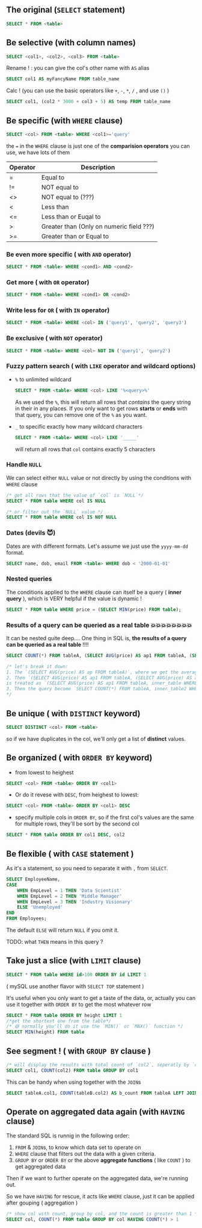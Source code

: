 ## The original (`SELECT` statement)

```sql
SELECT * FROM <table>
```

## Be selective (with column names)

```sql
SELECT <col1>, <col2>, <col3> FROM <table>
```

Rename ! : you can give the col's other name with `AS` alias 

```sql
SELECT col1 AS myFancyName FROM table_name
```

Calc ! (you can use the basic operators like `+`, `-`, `*`, `/` , and use `()` )

```sql
SELECT col1, (col2 * 3000 + col3 + 5) AS temp FROM table_name
```



## Be specific (with `WHERE` clause)

```sql
SELECT <col> FROM <table> WHERE <col1>='query'
```

the `=` in the `WHERE` clause is just one of the **comparision operators** you can use, we have lots of them

| Operator | Description                              |
| :------- | ---------------------------------------- |
| =        | Equal to                                 |
| !=       | NOT equal to                             |
| <>       | NOT equal to (???)                       |
| <        | Less than                                |
| <=       | Less than or Euqal to                    |
| >        | Greater than (Only on numeric field ???) |
| >=       | Greater than or Equal to                 |

### Be even more specific ( with `AND` operator)

```sql
SELECT * FROM <table> WHERE <cond1> AND <cond2>
```

### Get more ( with `OR` operator)

```sql
SELECT * FROM <table> WHERE <cond1> OR <cond2>
```

### Write less for `OR` ( with `IN` operator)

```sql
SELECT * FROM <table> WHERE <col> IN ('query1', 'query2', 'query3')
```

### Be exclusive ( with `NOT` operator)

```sql
SELECT * FROM <table> WHERE <col> NOT IN ('query1', 'query2')
```

### Fuzzy pattern search ( with `LIKE` operator and wildcard options)

- `%` to unlimited wildcard

  ```sql
  SELECT * FROM <table> WHERE <col> LIKE '%<query>%'
  ```

  As we used the `%`, this will return all rows that *contains* the query string in their <col> in any places.
  If you only want to get rows **starts** or **ends** with that query, you can remove one of the `%` as you want.

- `_` to specific exactly how many wildcard characters

  ```sql
  SELECT * FROM <table> WHERE <col> LIKE '_____'
  ```
  
  will return all rows that `col` contains exactly 5 characters 

### Handle `NULL`

We can select either `NULL` value or not directly by using the conditions with `WHERE` clause

```sql
/* get all rows that the value of `col` is `NULL`*/
SELECT * FROM table WHERE col IS NULL

/* or filter out the `NULL` value */
SELECT * FROM table WHERE col IS NOT NULL
```



### Dates (devils 😈)

Dates are with different formats. Let's assume we just use the `yyyy-mm-dd` format.

```sql
SELECT name, dob, email FROM <table> WHERE dob < '2000-01-01'
```

### Nested queries

The conditions applied to the `WHERE` clause can itself be a query ( **inner query** ), which is VERY helpful if the value is dynamic !

```sql
SELECT * FROM table WHERE price = (SELECT MIN(price) FROM table);
```

### Results of a query can be queried as a real table 💥💥💥💥💥💥💥💥

It can be nested quite deep.... One thing in SQL is, **the results of a query can be queried as a real table** !!!!

```sql
SELECT COUNT(*) FROM tableA, (SELECT AVG(price) AS ap1 FROM tableA, (SELECT AVG(price) AS ap FROM tableA) WHERE price > ap) WHERE price > ap1;

/* let's break it down:
1. The `(SELECT AVG(price) AS ap FROM tableA)`, where we get the average price of all the table rows. We mark it as `inner_table` that contains only one record, an avg number (ap).
2. Then `(SELECT AVG(price) AS ap1 FROM tableA, (SELECT AVG(price) AS ap FROM tableA) WHERE price > ap)`
is treated as `(SELECT AVG(price) AS ap1 FROM tableA, inner_table WHERE price > inner_table.ap)`, so we get the avg price of all rows that have a price higher than the avg price of all rows in the table, which virtually become another `inner_table2`, than contains only on record (ap1).
3. Then the query become `SELECT COUNT(*) FROM tableA, inner_table2 WHERE price > inner_table2.ap1`, So we get the count of rows that have higher price than average price (ap1) of only the rows that have higher than average price (ap)
*/

```



## Be unique ( with `DISTINCT` keyword)

```sql
SELECT DISTINCT <col> FROM <table>
```

so if we have duplicates in the col, we'll only get a list of **distinct** values.

## Be organized ( with `ORDER BY` keyword)

- from lowest to heighest

```sql
SELECT <col> FROM <table> ORDER BY <col1>
```

- Or do it revese with `DESC`, from heighest to lowest:

```sql
SELECT <col> FROM <table> ORDER BY <col1> DESC
```

- specify multiple cols in `ORDER BY`, so if the first col's values are the same for multiple rows, they'll be sort by the second col

```sql
SELECT * FROM table ORDER BY col1 DESC, col2
```



## Be flexible ( with `CASE` statement )

As it's a statement, so you need to separate it with `,` from `SELECT`.

```sql
SELECT EmployeeName,
CASE
    WHEN EmpLevel = 1 THEN 'Data Scientist'
    WHEN EmpLevel = 2 THEN 'Middle Manager'
    WHEN EmpLevel = 3 THEN 'Industry Visionary'
    ELSE 'Unemployed'
END 
FROM Employees;
```

The default `ELSE` will return `NULL` if you omit it.

TODO: what `THEN` means in this query ?

## Take just a slice (with `LIMIT` clause)

```sql
SELECT * FROM table WHERE id>100 ORDER BY id LIMIT 1
```

( mySQL use another flavor with `SELECT TOP` statement )

It's useful when you only want to get a taste of the data, or, actually you can use it together with `ORDER BY` to get the most whatever row

```sql
SELECT * FROM table ORDER BY height LIMIT 1 
/*get the shortest one from the table*/
/* 😅 normally you'll do it use the `MIN()` or `MAX()` function */
SELECT MIN(height) FROM table
```

## See segment ! ( with `GROUP BY` clause )

```sql
/* will display the results with total count of `col2`, seperatly by `col1` */
SELECT col1, COUNT(col2) FROM table GROUP BY col1
```

This can be handy when using together with the `JOIN`s

```sql
SELECT tableA.col1, COUNT(tableB.col2) AS b_count FROM tableA LEFT JOIN tableB ON tableA.id = tableB.b_id GROUP BY tableA.col1
```



## Operate on aggregated data again (with `HAVING` clause)

The standard SQL is runnig in the following order:

1. `FROM` & `JOIN`s, to know which data set to operate on
2. `WHERE` clause that filters out the data with a given criteria.
3. `GROUP BY` or `ORDER BY`  or the above **aggregate functions** ( like `COUNT` ) to get aggregated data

Then if we want to further operate on the aggregated data, we're running out.

So we have `HAVING` for rescue, it acts like `WHERE` clause, just it can be applied after gouping ( aggregation )

```sql
/* show col with count, group by col, and the count is greater than 1 */
SELECT col, COUNT(*) FROM table GROUP BY col HAVING COUNT(*) > 1
```

